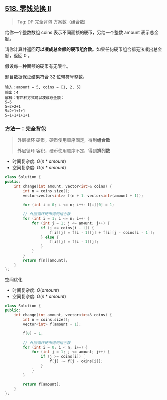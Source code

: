 ## [518. 零钱兑换 II](https://leetcode.cn/problems/coin-change-ii/description/)

> Tag: DP 完全背包 方案数（组合数）

给你一个整数数组 coins 表示不同面额的硬币，另给一个整数 amount 表示总金额。

请你计算并返回**可以凑成总金额的硬币组合数**。如果任何硬币组合都无法凑出总金额，返回 0 。

假设每一种面额的硬币有无限个。 

题目数据保证结果符合 32 位带符号整数。

```
输入：amount = 5, coins = [1, 2, 5]
输出：4
解释：有四种方式可以凑成总金额：
5=5
5=2+2+1
5=2+1+1+1
5=1+1+1+1+1
```

### 方法一：完全背包

> 外层循环 硬币，硬币使用顺序固定，得到**组合数**
> 
> 外层循环 容积，硬币使用顺序不定，得到**排列数**

* 时间复杂度: ${O(n * amount)}$
* 空间复杂度: ${O(n * amount)}$

```cpp
class Solution {
public:
    int change(int amount, vector<int>& coins) {
        int n = coins.size();
        vector<vector<int>> f(n + 1, vector<int>(amount + 1));
        
        for (int i = 0; i <= n; i++) f[i][0] = 1;

        // 外层循环硬币得到组合数
        for (int i = 1; i <= n; i++) {         
            for (int j = 1; j <= amount; j++) {
                if (j >= coins[i - 1]) {
                    f[i][j] = f[i - 1][j] + f[i][j - coins[i - 1]];
                } else {
                    f[i][j] = f[i - 1][j];
                }
            }
        }
        return f[n][amount];
    }
};
```

空间优化

* 时间复杂度: ${O(amount)}$
* 空间复杂度: ${O(n * amount)}$

```cpp
class Solution {
public:
    int change(int amount, vector<int>& coins) {
        int n = coins.size();
        vector<int> f(amount + 1);

        f[0] = 1;
        
        // 外层循环硬币得到组合数
        for (int i = 0; i < n; i++) {
            for (int j = 1; j <= amount; j++) {
                if (j >= coins[i]) {
                    f[j] += f[j - coins[i]];
                }
            }
        }

        return f[amount];
    }
};
```